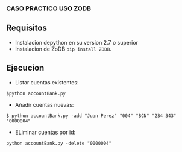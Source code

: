 ### CASO PRACTICO USO ZODB

## Requisitos 
- Instalacion depython en su version 2.7 o superior
- Instalacion de ZoDB ``pip install ZODB``.

## Ejecucion 

- Listar cuentas existentes:
```
$python accountBank.py 
```

- Añadir cuentas nuevas:

```
$ python accountBank.py -add "Juan Perez" "004" "BCN" "234 343" "0000004"

```

- ELiminar cuentas por id:
```
python accountBank.py -delete "0000004"
```

